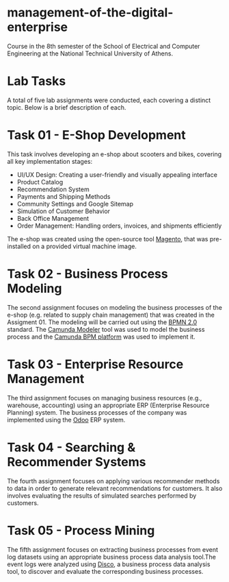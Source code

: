 # management-of-the-digital-enterprise
Course in the 8th semester of the School of Electrical and Computer Engineering at the National Technical University of Athens.
# Lab Tasks
A total of five lab assignments were conducted, each covering a distinct topic. Below is a brief description of each.
# Task 01 - E-Shop Development
This task involves developing an e-shop about scooters and bikes, covering all key implementation stages: 

- UI/UX Design: Creating a user-friendly and visually appealing interface
- Product Catalog
- Recommendation System
- Payments and Shipping Methods
- Community Settings and Google Sitemap
- Simulation of Customer Behavior
- Back Office Management
- Order Management: Handling orders, invoices, and shipments efficiently

The e-shop was created using the open-source tool [Magento](http://www.magentocommerce.com//), that was pre-installed on a provided virtual machine image.
# Task 02 - Business Process Modeling
The second assignment focuses on modeling the business processes of the e-shop (e.g. related to supply chain management) that was created in the Assigment 01.
The modeling will be carried out using  the [BPMN 2.0](https://www.omg.org/spec/BPMN/2.0/) standard. 
The [Camunda Modeler](https://camunda.com/download/modeler/) tool was used to model the business process and the [Camunda BPM platform](https://camunda.com/download/) was used to implement it.
# Task 03 - Enterprise Resource Management
The third assignment focuses on managing business resources (e.g., warehouse, accounting) using an appropriate ERP (Enterprise Resource Planning) system.
The business processes of the company was implemented using the [Odoo](https://www.odoo.com/) ERP system.
# Task 04 - Searching & Recommender Systems
The fourth assignment focuses on applying various recommender methods to data in order to generate relevant recommendations for customers. It also involves evaluating the results of simulated searches performed by customers.
# Task 05 - Process Mining
The fifth assignment focuses on extracting business processes from event log datasets using an appropriate business process data analysis tool.The event logs were analyzed using [Disco](https://fluxicon.com/disco/), a business process data analysis tool, to discover and evaluate the corresponding business processes.
